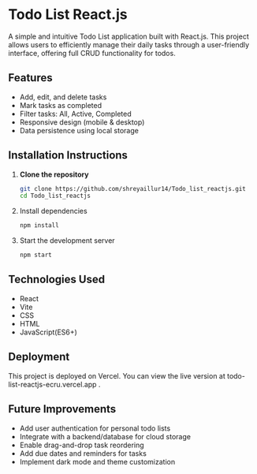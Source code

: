 # Todo List React.js

A simple and intuitive Todo List application built with React.js. This project allows users to efficiently manage their daily tasks through a user-friendly interface, offering full CRUD functionality for todos.


## Features

- Add, edit, and delete tasks
- Mark tasks as completed
- Filter tasks: All, Active, Completed
- Responsive design (mobile & desktop)
- Data persistence using local storage


## Installation Instructions

1. **Clone the repository**
   ```bash
   git clone https://github.com/shreyaillur14/Todo_list_reactjs.git
   cd Todo_list_reactjs

2. Install dependencies
   ```bash
   npm install
   ```

3. Start the development server
   ```bash
   npm start
   ```

## Technologies Used

- React
- Vite
- CSS
- HTML
- JavaScript(ES6+)

## Deployment

This project is deployed on Vercel. You can view the live version at todo-list-reactjs-ecru.vercel.app
 .

## Future Improvements

- Add user authentication for personal todo lists
- Integrate with a backend/database for cloud storage
- Enable drag-and-drop task reordering
- Add due dates and reminders for tasks
- Implement dark mode and theme customization
